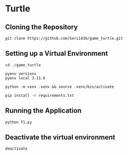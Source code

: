 # Turtle

## Cloning the Repository

    git clone https://github.com/Seri1436/game_turtle.git


## Setting up a Virtual Environment

    cd ./game_turtle

    pyenv versions
    pyenv local 3.11.6

    python -m venv .venv && source .venv/bin/activate

    pip install -r requirements.txt

## Running the Application

    python T1.py
    
## Deactivate the virtual environment

    deactivate
